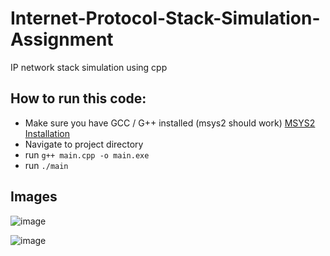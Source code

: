 # Internet-Protocol-Stack-Simulation-Assignment
IP network stack simulation using cpp

## How to run this code:
- Make sure you have GCC / G++ installed (msys2 should work) [MSYS2 Installation](https://www.msys2.org/)
- Navigate to project directory
- run `g++ main.cpp -o main.exe`
- run `./main`

## Images
![image](https://github.com/user-attachments/assets/a9181585-b052-4e09-b432-afd726cae1c3)

![image](https://github.com/user-attachments/assets/ebf43995-4d47-4a13-b2c5-f793e51abe9f)
